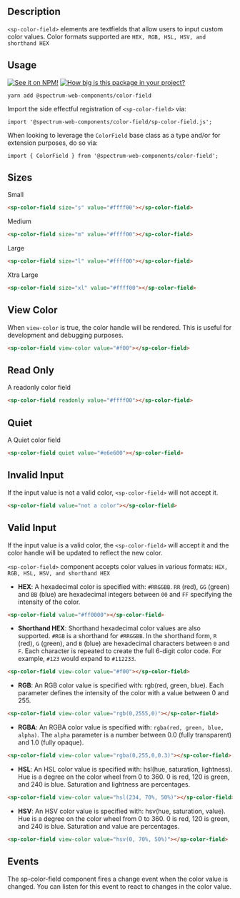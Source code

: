## Description

`<sp-color-field>` elements are textfields that allow users to input custom color values.
Color formats supported are `HEX, RGB, HSL, HSV, and shorthand HEX`

## Usage

[![See it on NPM!](https://img.shields.io/npm/v/@spectrum-web-components/color-field?style=for-the-badge)](https://www.npmjs.com/package/@spectrum-web-components/color-field)
[![How big is this package in your project?](https://img.shields.io/bundlephobia/minzip/@spectrum-web-components/color-field?style=for-the-badge)](https://bundlephobia.com/result?p=@spectrum-web-components/color-field)

```
yarn add @spectrum-web-components/color-field
```

Import the side effectful registration of `<sp-color-field>` via:

```
import '@spectrum-web-components/color-field/sp-color-field.js';
```

When looking to leverage the `ColorField` base class as a type and/or for extension purposes, do so via:

```
import { ColorField } from '@spectrum-web-components/color-field';
```

## Sizes

<sp-tabs selected="m" auto label="Size Attribute Options">
<sp-tab value="s">Small</sp-tab>
<sp-tab-panel value="s">

```html
<sp-color-field size="s" value="#ffff00"></sp-color-field>
```

</sp-tab-panel>
<sp-tab value="m">Medium</sp-tab>
<sp-tab-panel value="m">

```html
<sp-color-field size="m" value="#ffff00"></sp-color-field>
```

</sp-tab-panel>
<sp-tab value="l">Large</sp-tab>

<sp-tab-panel value="l">

```html
<sp-color-field size="l" value="#ffff00"></sp-color-field>
```

</sp-tab-panel>
<sp-tab value="xl">Xtra Large</sp-tab>

<sp-tab-panel value="xl">

```html
<sp-color-field size="xl" value="#ffff00"></sp-color-field>
```

</sp-tab-panel>
</sp-tabs>

## View Color

When `view-color` is true, the color handle will be rendered. This is useful for development and debugging purposes.

```html
<sp-color-field view-color value="#f00"></sp-color-field>
```

## Read Only

A readonly color field

```html
<sp-color-field readonly value="#ffff00"></sp-color-field>
```

## Quiet

A Quiet color field

```html
<sp-color-field quiet value="#e6e600"></sp-color-field>
```

## Invalid Input

If the input value is not a valid color, `<sp-color-field>` will not accept it.

```html
<sp-color-field value="not a color"></sp-color-field>
```

## Valid Input

If the input value is a valid color, the `<sp-color-field>` will accept it and the color handle will be updated to reflect the new color.

`<sp-color-field>` component accepts color values in various formats: `HEX, RGB, HSL, HSV, and shorthand HEX`

-   **HEX**: A hexadecimal color is specified with: `#RRGGBB`. `RR` (red), `GG` (green) and `BB` (blue) are hexadecimal integers between `00` and `FF` specifying the intensity of the color.

```html
<sp-color-field value="#ff0000"></sp-color-field>
```

-   **Shorthand HEX**: Shorthand hexadecimal color values are also supported. `#RGB` is a shorthand for `#RRGGBB`. In the shorthand form, `R` (red), `G` (green), and `B` (blue) are hexadecimal characters between `0` and `F`. Each character is repeated to create the full 6-digit color code. For example, `#123` would expand to `#112233`.

```html
<sp-color-field view-color value="#f00"></sp-color-field>
```

-   **RGB**: An RGB color value is specified with: rgb(red, green, blue). Each parameter defines the intensity of the color with a value between 0 and 255.

```html
<sp-color-field view-color value="rgb(0,2555,0)"></sp-color-field>
```

-   **RGBA**: An RGBA color value is specified with: `rgba(red, green, blue, alpha)`. The `alpha` parameter is a number between 0.0 (fully transparent) and 1.0 (fully opaque).

```html
<sp-color-field view-color value="rgba(0,255,0,0.3)"></sp-color-field>
```

-   **HSL**: An HSL color value is specified with: hsl(hue, saturation, lightness). Hue is a degree on the color wheel from 0 to 360. 0 is red, 120 is green, and 240 is blue. Saturation and lightness are percentages.

```html
<sp-color-field view-color value="hsl(234, 70%, 50%)"></sp-color-field>
```

-   **HSV**: An HSV color value is specified with: hsv(hue, saturation, value). Hue is a degree on the color wheel from 0 to 360. 0 is red, 120 is green, and 240 is blue. Saturation and value are percentages.

```html
<sp-color-field view-color value="hsv(0, 70%, 50%)"></sp-color-field>
```

## Events

The sp-color-field component fires a change event when the color value is changed. You can listen for this event to react to changes in the color value.
